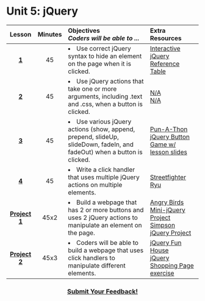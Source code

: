 # Unit 5: jQuery







|Lesson|Minutes|Objectives <br> *Coders will be able to ...*|Extra Resources|
|:-------:|:-------:|:-------|:-------|
|[**1**]()|45| <li>Use correct jQuery syntax to hide an element on the page when it is clicked.</li> |[Interactive jQuery Reference Table](https://popcode.org/?gist=ad90bdd7a31ba4c0c84c1bec0320a95b)|
|[**2**]()|45|<li> Use jQuery actions that take one or more arguments, including .text and .css, when a button is clicked.</li> |[N/A]()<br>[N/A]()|
|[**3**]()|45|<li> Use various jQuery actions (show, append, prepend, slideUp, slideDown, fadeIn, and fadeOut) when a button is clicked.</li> |[Pun-A-Thon](https://github.com/ScriptEdcurriculum/curriculum2016/tree/master/year1/units/unit5/projects/project1)<br>[jQuery Button Game w/ lesson slides](https://docs.google.com/presentation/d/1CqWPYkYURA_7NAHj_7Oy-02ipjZcGXGFuLaEBfth_2g/edit?usp=sharing)|
|[**4**]()|45|<li> Write a click handler that uses multiple jQuery actions on multiple elements.</li>  |[Streetfighter Ryu](https://popcode.org/?gist=0dc4428b629c9725a7318e054ff60a32)|
|[**Project 1**]()|45x2|<li>Build a webpage that has 2 or more buttons and uses 2 jQuery actions to manipulate an element on the page.</li>|[Angry Birds Mini-jQuery Project](https://popcode.org/?gist=9733eb74379188b0a8ebf968f29337a9)<br>[Simpson jQuery Project](https://docs.google.com/presentation/d/1Sb_NK1P2NxphWXwc3glcTY0f6Ee0O_gOfnGBgcMvk9k/edit#slide=id.g193894fb05_0_58)|
|[**Project 2**]()|45x3|<li>Coders will be able to build a webpage that uses click handlers to manipulate different elements.</li>|[jQuery Fun House](https://github.com/ScriptEdcurriculum/curriculum2016/tree/master/year1/units/unit5/projects/project2)<br>[jQuery Shopping Page exercise](https://docs.google.com/presentation/d/1MvGB-zKLNpacOVwlU1URWbS6K_6buSvUW1__e_0Floc/edit#slide=id.g12ee5b58a7_0_5)|


<h3 align="center"><a href="https://docs.google.com/forms/d/e/1FAIpQLSfx0wkLyw_jSOhWR2yY8GTR8TV2NXYZc40us7aPHnl9bO6WAQ/viewform">Submit Your Feedback!</a></h3>


